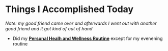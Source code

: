 # Things I Accomplished Today

_Note: my good friend came over and afterwards I went out with another good friend and it got kind of out of hand_

- Did my **[Personal Healh and Wellness Routine](../../routines/2024/personal-health-and-wellness-routine-2024-week-5.md)** except for my evenening routine
